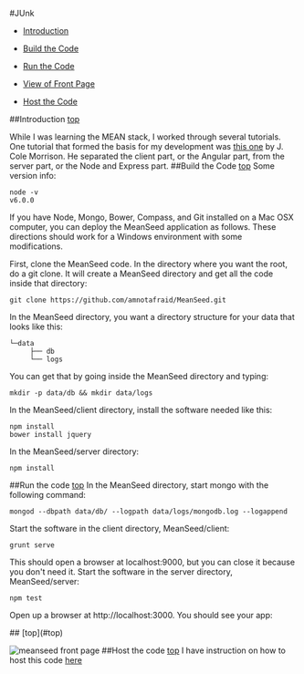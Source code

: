 <a id="top"></a>
#JUnk
* [Introduction](#intro)

* [Build the Code](#build)

* [Run the Code](#run)

* [View of Front Page](#front-page)

* [Host the Code](#host)

<a id="intro"></a>
##Introduction [top](#top)

While I was learning the MEAN stack, I worked through several tutorials. One tutorial that formed the basis for my development was [this one](https://www.gitbook.com/book/amnotafraid/i-mean-it/edit#) by J. Cole Morrison. He separated the client part, or the Angular part, from the server part, or the Node and Express part.
<a id="build"></a>
##Build the Code [top](#top)
Some version info:

```
node -v
v6.0.0
```
If you have Node, Mongo, Bower, Compass, and Git installed on a Mac OSX computer, you can deploy the MeanSeed application as follows. These directions should work for a Windows environment with some modifications.

First, clone the MeanSeed code. In the directory where you want the root, do a git clone. It will create a MeanSeed directory and get all the code inside that directory:
```
git clone https://github.com/amnotafraid/MeanSeed.git
```
In the MeanSeed directory, you want a directory structure for your data that looks like this:
```
└─data
     ├── db
     └── logs
```
You can get that by going inside the MeanSeed directory and typing:
```
mkdir -p data/db && mkdir data/logs
```
In the MeanSeed/client directory, install the software needed like this:
```
npm install
bower install jquery
```
In the MeanSeed/server directory:
```
npm install
```
<a id="run"></a>
##Run the code [top](#top)
In the MeanSeed directory, start mongo with the following command:
```
mongod --dbpath data/db/ --logpath data/logs/mongodb.log --logappend
```
Start the software in the client directory, MeanSeed/client:
```
grunt serve
```
This should open a browser at localhost:9000, but you can close it because you don't need it. 
Start the software in the server directory, MeanSeed/server:
```
npm test
```
Open up a browser at http://localhost:3000. You should see your app:

<a id="front-page">
##</a> [top](#top)

![meanseed front page](https://cloud.githubusercontent.com/assets/1727761/21093854/abdd6b3a-c019-11e6-9e5a-d17f72920dc6.png)
<a id="host"></a>
##Host the code [top](#top)
I have instruction on how to host this code [here](https://amnotafraid.gitbooks.io/i-mean-it/content/hosting_on_bitnami.html)

